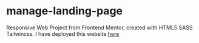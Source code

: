 # manage-landing-page
Responsive Web Project from Frontend Mentor, created with HTML5 SASS Tailwincss.
I have deployed this website [here](https://manage-l-page.netlify.app/)
